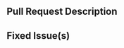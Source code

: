 <!-- Thanks for sending a pull request! Please check out our contribution guidelines: -->
<!-- https://github.com/Consensys/doctools.template-site/wiki -->

## Pull Request Description

## Fixed Issue(s)
<!-- Please link to fixed issue(s) here using format: fixes #<Github issue number> -->
<!-- Example: "fixes #1234" -->
